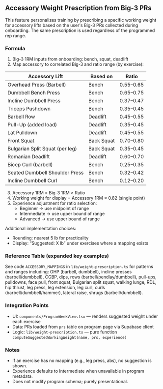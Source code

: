 ## Accessory Weight Prescription from Big-3 PRs

This feature personalizes training by prescribing a specific working weight for accessory lifts based on the user's Big-3 PRs collected during onboarding. The same prescription is used regardless of the programmed rep range.

### Formula

1. Big-3 1RM inputs from onboarding: bench, squat, deadlift
2. Map accessory to correlated Big-3 and ratio range (by exercise):

| Accessory Lift | Based on | Ratio |
| --- | --- | --- |
| Overhead Press (Barbell) | Bench | 0.55–0.65 |
| Dumbbell Bench Press | Bench | 0.65–0.75 |
| Incline Dumbbell Press | Bench | 0.37–0.47 |
| Triceps Pushdown | Bench | 0.35–0.45 |
| Barbell Row | Deadlift | 0.45–0.55 |
| Pull-Up (added load) | Deadlift | 0.35–0.45 |
| Lat Pulldown | Deadlift | 0.45–0.55 |
| Front Squat | Back Squat | 0.70–0.80 |
| Bulgarian Split Squat (per leg) | Back Squat | 0.35–0.45 |
| Romanian Deadlift | Deadlift | 0.60–0.70 |
| Bicep Curl (barbell) | Bench | 0.25–0.35 |
| Seated Dumbbell Shoulder Press | Bench | 0.32–0.42 |
| Incline Dumbbell Curl | Bench | 0.12–0.20 |

3. Accessory 1RM = Big-3 1RM × Ratio
4. Working weight for display = Accessory 1RM × 0.82 (single point)
5. Experience adjustment for ratio selection:
   - Beginner → use midpoint of range
   - Intermediate → use upper bound of range
   - Advanced → use upper bound of range

Additional implementation choices:
- Rounding: nearest 5 lb for practicality
- Display: “Suggested: X lb” under exercises where a mapping exists

### Reference Table (expanded key examples)

See code `ACCESSORY_MAPPINGS` in `lib/weight-prescription.ts` for patterns and ranges including: OHP (barbell, dumbbell), incline presses (barbell/dumbbell), CGBP, dips, rows (barbell/pendlay/dumbbell), pull-ups, pulldowns, face pull, front squat, Bulgarian split squat, walking lunge, RDL, hip thrust, leg press, leg extension, leg curl, curls (barbell/dumbbell/hammer), lateral raise, shrugs (barbell/dumbbell).

### Integration Points

- UI: `components/ProgramWeekView.tsx` — renders suggested weight under each exercise
- Data: PRs loaded from `prs` table on program page via Supabase client
- Logic: `lib/weight-prescription.ts` — pure function `computeSuggestedWorkingWeight(name, prs, experience)`

### Notes

- If an exercise has no mapping (e.g., leg press, abs), no suggestion is shown.
- Experience defaults to Intermediate when unavailable in program metadata.
- Does not modify program schema; purely presentational.


